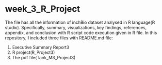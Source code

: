 # week_3_R_Project
The file has all the information of inchBio dataset analysed in R language(R studio). Specifically, summary, visualizations, key findings, references, appendix, and conclusion with R script code execution given in R file.
In this repository, I included three files with README.md file:
1.	Executive Summary Report3
2.	R project(R_Project3)
3.	The pdf file(Tank_M3_Project3)
